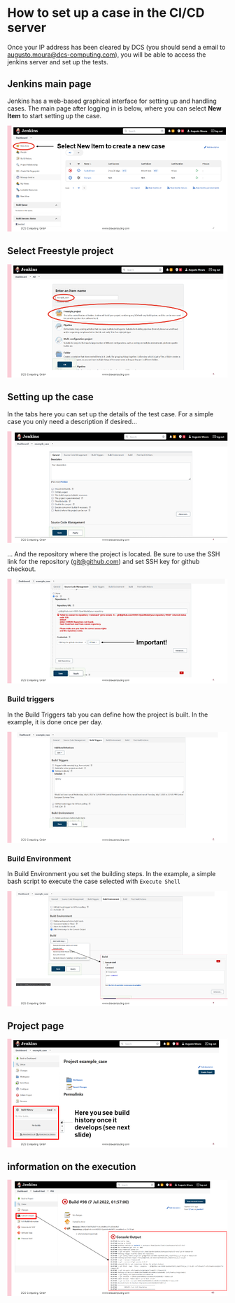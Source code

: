 # How to set up a case in the CI/CD server

Once your IP address has been cleared by DCS (you should send a email to augusto.moura@dcs-computing.com), you will be able to access the jenkins server and set up the tests.

## Jenkins main page
Jenkins has a web-based graphical interface for setting up and handling cases. 
The main page after logging in is below, where you can select **New Item** to start setting up the case.

![Alt text](jenkins_project_setup_instructions/Slide2.PNG?raw=true "Title")


## Select Freestyle project
![Alt text](jenkins_project_setup_instructions/Slide3.PNG?raw=true "Title")

## Setting up the case
In the tabs here you can set up the details of the test case. For a simple case you only need a description if desired...

![Alt text](jenkins_project_setup_instructions/Slide4.PNG?raw=true "Title")

... And the repository where the project is located. Be sure to use the SSH link for the repository (git@github.com) and set SSH key for github checkout.

![Alt text](jenkins_project_setup_instructions/Slide5.PNG?raw=true "Title")

### Build triggers

In the Build Triggers tab you can define how the project is built. In the example, it is done once per day.

![Alt text](jenkins_project_setup_instructions/Slide6.PNG?raw=true "Title")

### Build Environment

In Build Environment you set the building steps. In the example, a simple bash script to execute the case selected with `Execute Shell`

![Alt text](jenkins_project_setup_instructions/Slide7.PNG?raw=true "Title")

## Project page

![Alt text](jenkins_project_setup_instructions/Slide8.PNG?raw=true "Title")

## information on the execution
![Alt text](jenkins_project_setup_instructions/Slide10.PNG?raw=true "Title")

